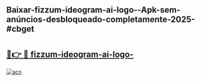 ## Baixar-fizzum-ideogram-ai-logo--Apk-sem-anúncios-desbloqueado-completamente-2025-#cbget

# <h2><a href="https://ainizakaria.my?title=fizzum-ideogram-ai-logo-&ref=20M">🔗👉 🔴 fizzum-ideogram-ai-logo-</a></h2>

[![acn](https://github.com/user-attachments/assets/0f9c940e-d8b0-45ae-aac7-cd30a18b3e1c)](https://ainizakaria.my?title=fizzum-ideogram-ai-logo-&ref=20M)

